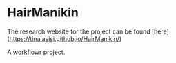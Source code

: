# HairManikin

The research website for the project can be found [here] (https://tinalasisi.github.io/HairManikin/)


A [workflowr][] project.

[workflowr]: https://github.com/jdblischak/workflowr
